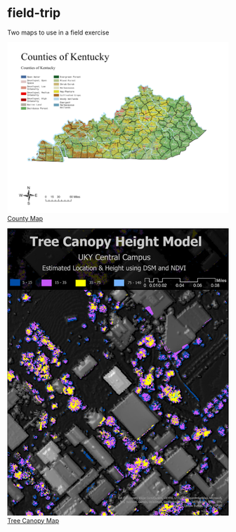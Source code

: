 # field-trip
Two maps to use in a field exercise

![County Map](ky-county-map.jpg)
[County Map](ky-county-map.pdf)

![Tree Canopy Map](TreeCanopyLayout.jpg)
[Tree Canopy Map](TreeCanopyLayout.pdf)
